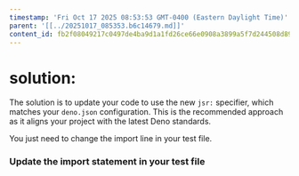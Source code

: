 ```yaml
---
timestamp: 'Fri Oct 17 2025 08:53:53 GMT-0400 (Eastern Daylight Time)'
parent: '[[../20251017_085353.b6c14679.md]]'
content_id: fb2f08049217c0497de4ba9d1a1fd26ce66e0908a3899a5f7d244508d89881d1
---
```


# solution:

The solution is to update your code to use the new `jsr:` specifier, which matches your `deno.json` configuration. This is the recommended approach as it aligns your project with the latest Deno standards.

You just need to change the import line in your test file.

### Update the import statement in your test file
